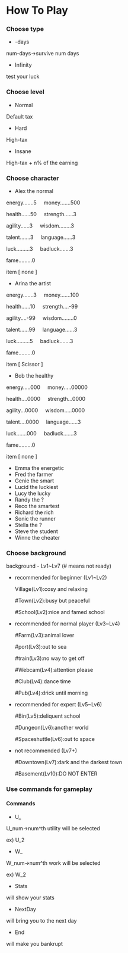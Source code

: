 # How To Play


### Choose type

+ -days

num-days->survive num days

+ Infinity

test your luck

### Choose level

+ Normal

Default tax

+ Hard

High-tax

+ Insane

High-tax + n% of the earning

### Choose character

+ Alex the normal

energy.......5 &nbsp;&nbsp;&nbsp; money.......500

health......50 &nbsp;&nbsp;&nbsp; strength......3

agility......3 &nbsp;&nbsp;&nbsp; wisdom........3

talent.......3 &nbsp;&nbsp;&nbsp; language......3

luck.........3 &nbsp;&nbsp;&nbsp; badluck.......3

fame.........0   

item [ none ]

+ Arina the artist

energy.......3 &nbsp;&nbsp;&nbsp; money.......100

health......10 &nbsp;&nbsp;&nbsp; strength....-99

agility....-99 &nbsp;&nbsp;&nbsp; wisdom........0

talent......99 &nbsp;&nbsp;&nbsp; language......3

luck.........5 &nbsp;&nbsp;&nbsp; badluck.......3

fame.........0   

item [ Scissor ]

+ Bob the healthy

energy.....000 &nbsp;&nbsp;&nbsp; money.....00000

health....0000 &nbsp;&nbsp;&nbsp; strength...0000

agility...0000 &nbsp;&nbsp;&nbsp; wisdom.....0000

talent....0000 &nbsp;&nbsp;&nbsp; language......3

luck.......000 &nbsp;&nbsp;&nbsp; badluck.......3

fame.........0   

item [ none ]

+ Emma the energetic
+ Fred the farmer
+ Genie the smart
+ Lucid the luckiest
+ Lucy the lucky
+ Randy the ?
+ Reco the smartest
+ Richard the rich
+ Sonic the runner
+ Stella the ?
+ Steve the student
+ Winne the cheater

### Choose background

background - Lv1~Lv7 (# means not ready)

+ recommended for beginner (Lv1~Lv2)

    Village(Lv1):cosy and relaxing

    #Town(Lv2):busy but peaceful

    #School(Lv2):nice and famed school

+ recommended for normal player (Lv3~Lv4)

    #Farm(Lv3):animal lover

    #port(Lv3):out to sea

    #train(Lv3):no way to get off

    #Webcam(Lv4):attention please

    #Club(Lv4):dance time

    #Pub(Lv4):drick until morning

+ recommended for expert (Lv5~Lv6)

    #Bin(Lv5):deliquent school

    #Dungeon(Lv6):another world
    
    #Spaceshuttle(Lv6):out to space

+ not recommended (Lv7+)

    #Downtown(Lv7):dark and the darkest town

    #Basement(Lv10):DO NOT ENTER



### Use commands for gameplay

#### Commands
+ U_

U_num->num^th utility will be selected

ex) U_2

+ W_

W_num->num^th work will be selected

ex) W_2

+ Stats

will show your stats

+ NextDay

will bring you to the next day

+ End

will make you bankrupt

